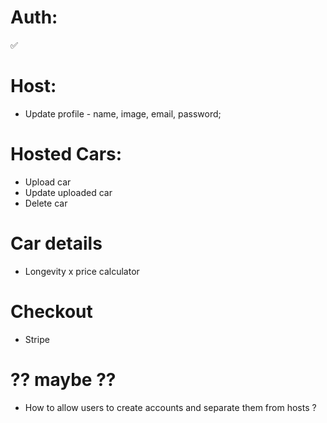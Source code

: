 # Auth:

✅

# Host:

- Update profile - name, image, email, password;

# Hosted Cars:

- Upload car
- Update uploaded car
- Delete car

# Car details

- Longevity x price calculator

# Checkout

- Stripe

# ?? maybe ??

- How to allow users to create accounts and separate them from hosts ?

